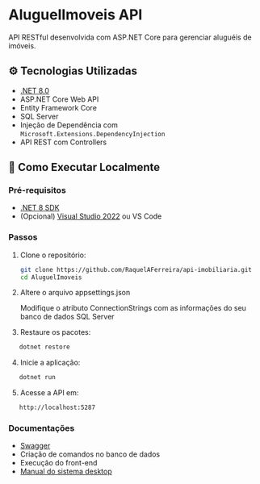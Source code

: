 # AluguelImoveis API

API RESTful desenvolvida com ASP.NET Core para gerenciar aluguéis de imóveis.

## ⚙️ Tecnologias Utilizadas

- [.NET 8.0](https://dotnet.microsoft.com/en-us/download/dotnet/8.0)
- ASP.NET Core Web API
- Entity Framework Core
- SQL Server
- Injeção de Dependência com `Microsoft.Extensions.DependencyInjection`
- API REST com Controllers

## 🚀 Como Executar Localmente

### Pré-requisitos

- [.NET 8 SDK](https://dotnet.microsoft.com/en-us/download/dotnet/8.0)
- (Opcional) [Visual Studio 2022](https://visualstudio.microsoft.com/) ou VS Code

### Passos

1. Clone o repositório:

   ```bash
   git clone https://github.com/RaquelAFerreira/api-imobiliaria.git
   cd AluguelImoveis

2. Altere o arquivo appsettings.json

   Modifique o atributo ConnectionStrings com as informações do seu banco de dados SQL Server

3. Restaure os pacotes:
```bash
   dotnet restore
```
4. Inicie a aplicação:
```bash
   dotnet run
```
5. Acesse a API em:
```bash
   http://localhost:5287
```
### Documentações

- [Swagger](http://localhost:5287/swagger/index.html)
- Criação de comandos no banco de dados
- Execução do front-end
- [Manual do sistema desktop](Docs/manual.pdf)
